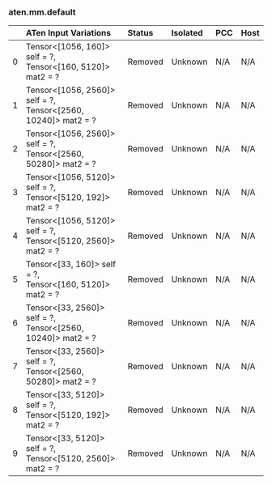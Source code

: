 ### aten.mm.default
|    | ATen Input Variations                                            | Status   | Isolated   | PCC   | Host   |
|---:|:-----------------------------------------------------------------|:---------|:-----------|:------|:-------|
|  0 | Tensor<[1056, 160]> self = ?,<br>Tensor<[160, 5120]> mat2 = ?    | Removed  | Unknown    | N/A   | N/A    |
|  1 | Tensor<[1056, 2560]> self = ?,<br>Tensor<[2560, 10240]> mat2 = ? | Removed  | Unknown    | N/A   | N/A    |
|  2 | Tensor<[1056, 2560]> self = ?,<br>Tensor<[2560, 50280]> mat2 = ? | Removed  | Unknown    | N/A   | N/A    |
|  3 | Tensor<[1056, 5120]> self = ?,<br>Tensor<[5120, 192]> mat2 = ?   | Removed  | Unknown    | N/A   | N/A    |
|  4 | Tensor<[1056, 5120]> self = ?,<br>Tensor<[5120, 2560]> mat2 = ?  | Removed  | Unknown    | N/A   | N/A    |
|  5 | Tensor<[33, 160]> self = ?,<br>Tensor<[160, 5120]> mat2 = ?      | Removed  | Unknown    | N/A   | N/A    |
|  6 | Tensor<[33, 2560]> self = ?,<br>Tensor<[2560, 10240]> mat2 = ?   | Removed  | Unknown    | N/A   | N/A    |
|  7 | Tensor<[33, 2560]> self = ?,<br>Tensor<[2560, 50280]> mat2 = ?   | Removed  | Unknown    | N/A   | N/A    |
|  8 | Tensor<[33, 5120]> self = ?,<br>Tensor<[5120, 192]> mat2 = ?     | Removed  | Unknown    | N/A   | N/A    |
|  9 | Tensor<[33, 5120]> self = ?,<br>Tensor<[5120, 2560]> mat2 = ?    | Removed  | Unknown    | N/A   | N/A    |


